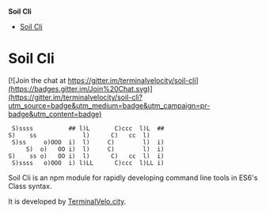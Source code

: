 <!-- START doctoc generated TOC please keep comment here to allow auto update -->
<!-- DON'T EDIT THIS SECTION, INSTEAD RE-RUN doctoc TO UPDATE -->
**Soil Cli**

- [Soil Cli](#soil-cli)

<!-- END doctoc generated TOC please keep comment here to allow auto update -->

Soil Cli
=====

[![Join the chat at https://gitter.im/terminalvelocity/soil-cli](https://badges.gitter.im/Join%20Chat.svg)](https://gitter.im/terminalvelocity/soil-cli?utm_source=badge&utm_medium=badge&utm_campaign=pr-badge&utm_content=badge)

```
 S)ssss          ## l)L       C)ccc  l)L  ##
S)    ss             l)      C)   cc  l)
 S)ss     o)OOO  i)  l)     C)        l)  i)
     S)  o)   OO i)  l)     C)        l)  i)
S)    ss o)   OO i)  l)      C)   cc  l)  i)
 S)ssss   o)OOO  i) l)LL      C)ccc  l)LL i)
 ```

Soil Cli is an npm module for rapidly developing command line tools in ES6's Class syntax.

It is developed by [TerminalVelo.city](https://github.com/terminalvelocity).
